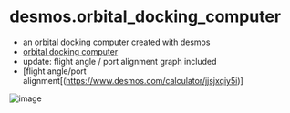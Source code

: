 # desmos.orbital_docking_computer
+ an orbital docking computer created with desmos
+ [orbital docking computer](https://www.desmos.com/calculator/1ujdmm67rz)
+ update: flight angle / port alignment graph included
+ [flight angle/port alignment[(https://www.desmos.com/calculator/jjsjxqiy5i)]

![image](https://user-images.githubusercontent.com/40836157/206855805-87bd63c9-aeaf-4ce6-9f5e-38ec0025ae89.png)
